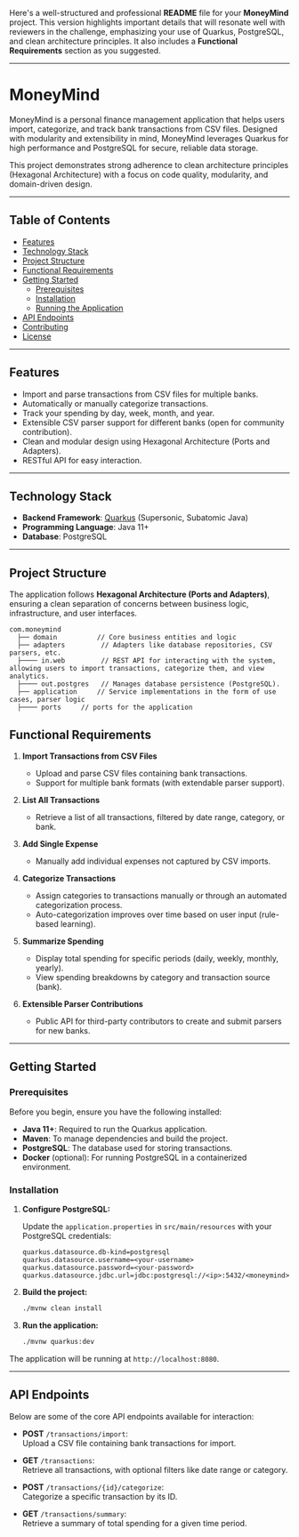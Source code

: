 Here's a well-structured and professional **README** file for your **MoneyMind** project. This version highlights 
important details that will resonate well with reviewers in the challenge, emphasizing your use of Quarkus, PostgreSQL, 
and clean architecture principles. It also includes a **Functional Requirements** section as you suggested.

---

# MoneyMind

MoneyMind is a personal finance management application that helps users import, categorize, and track bank transactions 
from CSV files. Designed with modularity and extensibility in mind, MoneyMind leverages Quarkus for high performance and
PostgreSQL for secure, reliable data storage.

This project demonstrates strong adherence to clean architecture principles (Hexagonal Architecture) with a focus on 
code quality, modularity, and domain-driven design.

---

## Table of Contents

- [Features](#features)
- [Technology Stack](#technology-stack)
- [Project Structure](#project-structure)
- [Functional Requirements](#functional-requirements)
- [Getting Started](#getting-started)
    - [Prerequisites](#prerequisites)
    - [Installation](#installation)
    - [Running the Application](#running-the-application)
- [API Endpoints](#api-endpoints)
- [Contributing](#contributing)
- [License](#license)

---

## Features

- Import and parse transactions from CSV files for multiple banks.
- Automatically or manually categorize transactions.
- Track your spending by day, week, month, and year.
- Extensible CSV parser support for different banks (open for community contribution).
- Clean and modular design using Hexagonal Architecture (Ports and Adapters).
- RESTful API for easy interaction.

---

## Technology Stack

- **Backend Framework**: [Quarkus](https://quarkus.io/) (Supersonic, Subatomic Java)
- **Programming Language**: Java 11+
- **Database**: PostgreSQL

---

## Project Structure

The application follows **Hexagonal Architecture (Ports and Adapters)**, ensuring a clean separation of concerns between
business logic, infrastructure, and user interfaces.

```
com.moneymind
  ├── domain          // Core business entities and logic
  ├── adapters         // Adapters like database repositories, CSV parsers, etc.
  ├──── in.web         // REST API for interacting with the system, allowing users to import transactions, categorize them, and view analytics.
  ├──── out.postgres   // Manages database persistence (PostgreSQL).
  ├── application     // Service implementations in the form of use cases, parser logic
  ├──── ports     // ports for the application

```

## Functional Requirements

1. **Import Transactions from CSV Files**
    - Upload and parse CSV files containing bank transactions.
    - Support for multiple bank formats (with extendable parser support).

2. **List All Transactions**
    - Retrieve a list of all transactions, filtered by date range, category, or bank.

3. **Add Single Expense**
    - Manually add individual expenses not captured by CSV imports.

4. **Categorize Transactions**
    - Assign categories to transactions manually or through an automated categorization process.
    - Auto-categorization improves over time based on user input (rule-based learning).

5. **Summarize Spending**
    - Display total spending for specific periods (daily, weekly, monthly, yearly).
    - View spending breakdowns by category and transaction source (bank).

6. **Extensible Parser Contributions**
    - Public API for third-party contributors to create and submit parsers for new banks.

---

## Getting Started

### Prerequisites

Before you begin, ensure you have the following installed:

- **Java 11+**: Required to run the Quarkus application.
- **Maven**: To manage dependencies and build the project.
- **PostgreSQL**: The database used for storing transactions.
- **Docker** (optional): For running PostgreSQL in a containerized environment.

### Installation

1. **Configure PostgreSQL:**

   Update the `application.properties` in `src/main/resources` with your PostgreSQL credentials:

   ```properties
   quarkus.datasource.db-kind=postgresql
   quarkus.datasource.username=<your-username>
   quarkus.datasource.password=<your-password>
   quarkus.datasource.jdbc.url=jdbc:postgresql://<ip>:5432/<moneymind>
   ```

2. **Build the project:**
   ```bash
   ./mvnw clean install
   ```

4. **Run the application:**
   ```bash
   ./mvnw quarkus:dev
   ```

The application will be running at `http://localhost:8080`.

---

## API Endpoints

Below are some of the core API endpoints available for interaction:

- **POST** `/transactions/import`:  
  Upload a CSV file containing bank transactions for import.

- **GET** `/transactions`:  
  Retrieve all transactions, with optional filters like date range or category.

- **POST** `/transactions/{id}/categorize`:  
  Categorize a specific transaction by its ID.

- **GET** `/transactions/summary`:  
  Retrieve a summary of total spending for a given time period.
